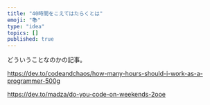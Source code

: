```yaml
---
title: "40時間をこえてはたらくとは"
emoji: "📚"
type: "idea"
topics: []
published: true
---
```


どういうことなのかの記事。

https://dev.to/codeandchaos/how-many-hours-should-i-work-as-a-programmer-500g

https://dev.to/madza/do-you-code-on-weekends-2ooe
